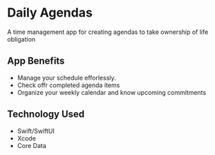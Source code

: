
# Daily Agendas

A time management app for creating agendas to take ownership of life obligation

## App Benefits
- Manage your schedule efforlessly.
- Check offr completed agenda items
- Organize your weekly calendar and know upcoming commitments

## Technology Used
- Swift/SwiftUI
- Xcode
- Core Data

## 
